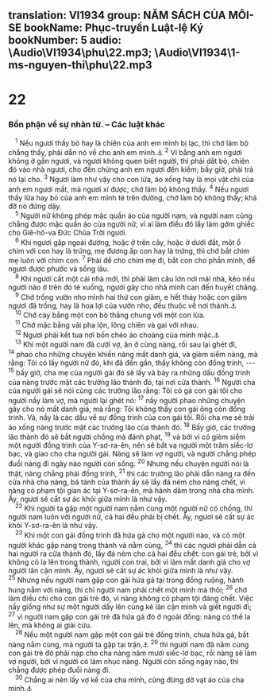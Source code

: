 translation: VI1934
group: NĂM SÁCH CỦA MÔI-SE
bookName: Phục-truyền Luật-lệ Ký 
bookNumber: 5
audio: \Audio\VI1934\phu\22.mp3; \Audio\VI1934\1-ms-nguyen-thi\phu\22.mp3
-------

<div class="title"><h1>22</h1><h3>Bổn phận về sự nhân từ. – Các luật khác</h3></div>
<span class="verse phu_22_1"> <sup>1</sup> Nếu ngươi thấy bò hay là chiên của anh em mình bị lạc, thì chớ làm bộ chẳng thấy, phải dẫn nó về cho anh em mình.<a data-toggle="tooltip" data-placement="bottom" title="Xu 23:4-5">⚓</a></span>
<span class="verse phu_22_2"><sup>2</sup> Ví bằng anh em ngươi không ở gần ngươi, và ngươi không quen biết người, thì phải dắt bò, chiên đó vào nhà ngươi, cho đến chừng anh em ngươi đến kiếm; bấy giờ, phải trả nó lại cho. </span>
<span class="verse phu_22_3"><sup>3</sup> Ngươi làm như vậy cho con lừa, áo xống hay là mọi vật chi của anh em ngươi mất, mà ngươi xí được; chớ làm bộ không thấy. </span>
<span class="verse phu_22_4"><sup>4</sup> Nếu ngươi thấy lừa hay bò của anh em mình té trên đường, chớ làm bộ không thấy; khá đỡ nó đứng dậy. <br/></span>
<span class="verse phu_22_5"> <sup>5</sup> Người nữ không phép mặc quần áo của người nam, và người nam cũng chẳng được mặc quần áo của người nữ; vì ai làm điều đó lấy làm gớm ghiếc cho Giê-hô-va Đức Chúa Trời ngươi. <br/></span>
<span class="verse phu_22_6"> <sup>6</sup> Khi ngươi gặp ngoài đường, hoặc ở trên cây, hoặc ở dưới đất, một ổ chim với con hay là trứng, mẹ đương ấp con hay là trứng, thì chớ bắt chim mẹ luôn với chim con. </span>
<span class="verse phu_22_7"><sup>7</sup> Phải để cho chim mẹ đi, bắt con cho phần mình, để ngươi được phước và sống lâu. <br/></span>
<span class="verse phu_22_8"> <sup>8</sup> Khi ngươi cất một cái nhà mới, thì phải làm câu lơn nơi mái nhà, kẻo nếu người nào ở trên đó té xuống, ngươi gây cho nhà mình can đến huyết chăng. <br/></span>
<span class="verse phu_22_9"> <sup>9</sup> Chớ trồng vườn nho mình hai thứ con giâm, e hết thảy hoặc con giâm ngươi đã trồng, hay là hoa lợi của vườn nho, đều thuộc về nơi thánh.<a data-toggle="tooltip" data-placement="bottom" title="Le 19:19">⚓</a><br/></span>
<span class="verse phu_22_10"> <sup>10</sup> Chớ cày bằng một con bò thắng chung với một con lừa. <br/></span>
<span class="verse phu_22_11"> <sup>11</sup> Chớ mặc bằng vải pha lộn, lông chiên và gai với nhau. <br/></span>
<span class="verse phu_22_12"> <sup>12</sup> Ngươi phải kết tua nơi bốn chéo áo choàng của mình mặc.<a data-toggle="tooltip" data-placement="bottom" title="Dan 15:37-41">⚓</a><br/></span>
<span class="verse phu_22_13"> <sup>13</sup> Khi một người nam đã cưới vợ, ăn ở cùng nàng, rồi sau lại ghét đi, </span>
<span class="verse phu_22_14"><sup>14</sup> phao cho những chuyện khiến nàng mất danh giá, và gièm siểm nàng, mà rằng: Tôi có lấy người nữ đó, khi đã đến gần, thấy không còn đồng trinh, --- </span>
<span class="verse phu_22_15"><sup>15</sup> bấy giờ, cha mẹ của người gái đó sẽ lấy và bày ra những dấu đồng trinh của nàng trước mặt các trưởng lão thành đó, tại nơi cửa thành. </span>
<span class="verse phu_22_16"><sup>16</sup> Người cha của người gái sẽ nói cùng các trưởng lão rằng: Tôi có gả con gái tôi cho người nầy làm vợ, mà người lại ghét nó: </span>
<span class="verse phu_22_17"><sup>17</sup> nầy người phao những chuyện gây cho nó mất danh giá, mà rằng: Tôi không thấy con gái ông còn đồng trinh. Vả, nầy là các dấu về sự đồng trinh của con gái tôi. Rồi cha mẹ sẽ trải áo xống nàng trước mặt các trưởng lão của thành đó. </span>
<span class="verse phu_22_18"><sup>18</sup> Bấy giờ, các trưởng lão thành đó sẽ bắt người chồng mà đánh phạt, </span>
<span class="verse phu_22_19"><sup>19</sup> và bởi vì có gièm siểm một người đồng trinh của Y-sơ-ra-ên, nên sẽ bắt vạ người một trăm siếc-lơ bạc, và giao cho cha người gái. Nàng sẽ làm vợ người, và người chẳng phép đuổi nàng đi ngày nào người còn sống. </span>
<span class="verse phu_22_20"><sup>20</sup> Nhưng nếu chuyện người nói là thật, nàng chẳng phải đồng trinh, </span>
<span class="verse phu_22_21"><sup>21</sup> thì các trưởng lão phải dẫn nàng ra đến cửa nhà cha nàng, bá tánh của thành ấy sẽ lấy đá ném cho nàng chết, vì nàng có phạm tội gian ác tại Y-sơ-ra-ên, mà hành dâm trong nhà cha mình. Ấy, ngươi sẽ cất sự ác khỏi giữa mình là như vậy. <br/></span>
<span class="verse phu_22_22"> <sup>22</sup> Khi người ta gặp một người nam nằm cùng một người nữ có chồng, thì người nam luôn với người nữ, cả hai đều phải bị chết. Ấy, ngươi sẽ cất sự ác khỏi Y-sơ-ra-ên là như vậy. <br/></span>
<span class="verse phu_22_23"> <sup>23</sup> Khi một con gái đồng trinh đã hứa gả cho một người nào, và có một người khác gặp nàng trong thành và nằm cùng, </span>
<span class="verse phu_22_24"><sup>24</sup> thì các ngươi phải dẫn cả hai người ra cửa thành đó, lấy đá ném cho cả hai đều chết: con gái trẻ, bởi vì không có la lên trong thành, người con trai, bởi vì làm mất danh giá cho vợ người lân cận mình. Ấy, ngươi sẽ cất sự ác khỏi giữa mình là như vậy. </span>
<span class="verse phu_22_25"><sup>25</sup> Nhưng nếu người nam gặp con gái hứa gả tại trong đồng ruộng, hành hung nằm với nàng, thì chỉ người nam phải chết một mình mà thôi; </span>
<span class="verse phu_22_26"><sup>26</sup> chớ làm điều chi cho con gái trẻ đó, vì nàng không có phạm tội đáng chết. Việc nầy giống như sự một người dấy lên cùng kẻ lân cận mình và giết người đi; </span>
<span class="verse phu_22_27"><sup>27</sup> vì người nam gặp con gái trẻ đã hứa gả đó ở ngoài đồng: nàng có thế la lên, mà không ai giải cứu. <br/></span>
<span class="verse phu_22_28"> <sup>28</sup> Nếu một người nam gặp một con gái trẻ đồng trinh, chưa hứa gả, bắt nàng nằm cùng, mà người ta gặp tại trận,<a data-toggle="tooltip" data-placement="bottom" title="Xu 22:16-17">⚓</a></span>
<span class="verse phu_22_29"><sup>29</sup> thì người nam đã nằm cùng con gái trẻ đó phải nạp cho cha nàng năm mươi siếc-lơ bạc, rồi nàng sẽ làm vợ người, bởi vì người có làm nhục nàng. Người còn sống ngày nào, thì chẳng được phép đuổi nàng đi. <br/></span>
<span class="verse phu_22_30"> <sup>30</sup> Chẳng ai nên lấy vợ kế của cha mình, cũng đừng dở vạt áo của cha mình.<a data-toggle="tooltip" data-placement="bottom" title="Le 18:8; 20:11; Phu 27:20">⚓</a><br/></span>
